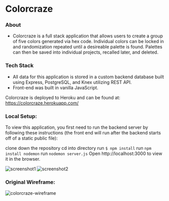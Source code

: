 # **Colorcraze**

### About
* Colorcraze is a full stack application that allows users to create a group of five colors generated via hex code. Individual colors can be locked in and randomization repeated until a desireable palette is found. Palettes can then be saved into individual projects, recalled later, and deleted.

### Tech Stack
* All data for this application is stored in a custom backend database built using Express, PostgreSQL, and Knex utilizing REST API.
* Front-end was built in vanilla JavaScript.

Colorcraze is deployed to Heroku and can be found at: https://colorcraze.herokuapp.com/

### Local Setup:
To view this application, you first need to run the backend server by following these instructions (the front end will run after the backend starts off of a static public file):

clone down the repository
cd into directory
run `$ npm install`
run `npm install nodemon`
run `nodemon server.js`
Open http://localhost:3000 to view it in the browser.

![screenshot1](https://user-images.githubusercontent.com/39889553/51806750-245cff00-223b-11e9-86ca-d8573331def7.png)
![screenshot2](https://user-images.githubusercontent.com/39889553/51806751-26bf5900-223b-11e9-9911-ffa06b146904.png)

### Original Wireframe:

![colorcraze-wireframe](https://user-images.githubusercontent.com/39889553/51806779-68500400-223b-11e9-84fa-8cc133bf3e37.png)








